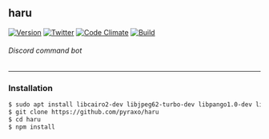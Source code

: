## haru
[![Version](https://img.shields.io/badge/Version-1.2.0-green.svg?style=flat-square)](https://github.com/pyraxo/haru/releases)
[![Twitter](https://img.shields.io/twitter/follow/pyraxo.svg?style=social)](http://twitter.com/pyraxo)
[![Code Climate](https://codeclimate.com/github/pyraxo/haru/badges/gpa.svg)](https://codeclimate.com/github/pyraxo/haru)
[![Build](https://travis-ci.org/pyraxo/haru.svg?branch=master)](https://travis-ci.org/pyraxo/haru)
###### Discord command bot
***
### Installation
```bash
$ sudo apt install libcairo2-dev libjpeg62-turbo-dev libpango1.0-dev libgif-dev g++-4.8
$ git clone https://github.com/pyraxo/haru
$ cd haru
$ npm install
```
